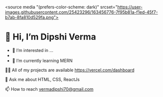 <picture><source media "(prefers-color-scheme: dark)" srcset="https://user-images.githubusercontent.com/25423296/163456776-7f95b81a-f1ed-45f7-b7ab-8fa810d529fa.png"> </picture>

# 👋 Hi, I’m Dipshi Verma
- 👀 I’m interested in ...
-
- 🌱 I’m currently learning MERN

👨‍💻 All of my projects are available https://vercel.com/dashboard

💬 Ask me about HTML, CSS, ReactJs

📫 How to reach vermadipshi70@gmail.com




